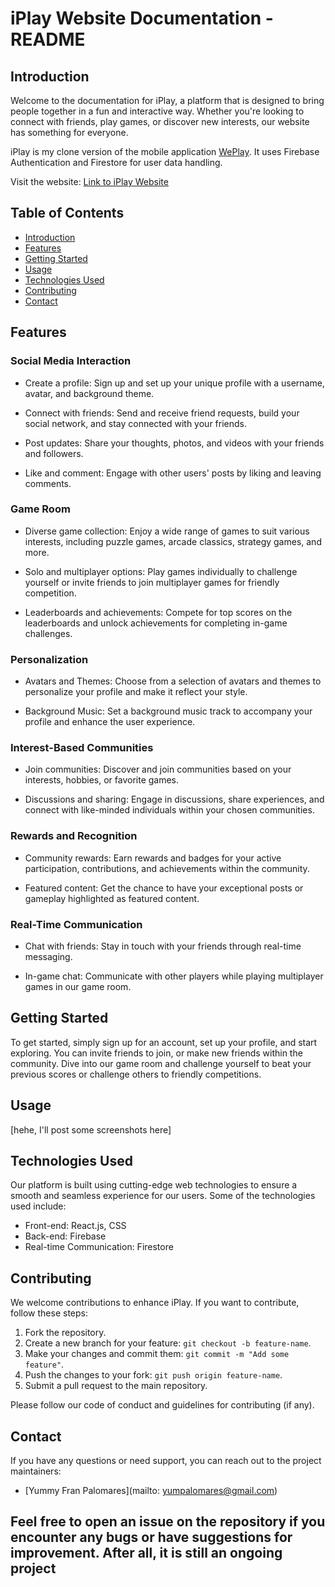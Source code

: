 # iPlay Website Documentation - README

## Introduction

Welcome to the documentation for iPlay, a platform that is designed to bring people together in a fun and interactive way. Whether you're looking to connect with friends, play games, or discover new interests, our website has something for everyone.

iPlay is my clone version of the mobile application [WePlay](https://weplayapp.com/). It uses Firebase Authentication and Firestore for user data handling.

Visit the website: [Link to iPlay Website](https://yummyfran.github.io/iPlay)

## Table of Contents

- [Introduction](#introduction)
- [Features](#features)
- [Getting Started](#getting-started)
- [Usage](#usage)
- [Technologies Used](#technologies-used)
- [Contributing](#contributing)
- [Contact](#contact)


## Features

### Social Media Interaction

- Create a profile: Sign up and set up your unique profile with a username, avatar, and background theme.

- Connect with friends: Send and receive friend requests, build your social network, and stay connected with your friends.

- Post updates: Share your thoughts, photos, and videos with your friends and followers.

- Like and comment: Engage with other users' posts by liking and leaving comments.

### Game Room

- Diverse game collection: Enjoy a wide range of games to suit various interests, including puzzle games, arcade classics, strategy games, and more.

- Solo and multiplayer options: Play games individually to challenge yourself or invite friends to join multiplayer games for friendly competition.

- Leaderboards and achievements: Compete for top scores on the leaderboards and unlock achievements for completing in-game challenges.

### Personalization

- Avatars and Themes: Choose from a selection of avatars and themes to personalize your profile and make it reflect your style.

- Background Music: Set a background music track to accompany your profile and enhance the user experience.

### Interest-Based Communities

- Join communities: Discover and join communities based on your interests, hobbies, or favorite games.

- Discussions and sharing: Engage in discussions, share experiences, and connect with like-minded individuals within your chosen communities.

### Rewards and Recognition

- Community rewards: Earn rewards and badges for your active participation, contributions, and achievements within the community.

- Featured content: Get the chance to have your exceptional posts or gameplay highlighted as featured content.

### Real-Time Communication

- Chat with friends: Stay in touch with your friends through real-time messaging.

- In-game chat: Communicate with other players while playing multiplayer games in our game room.



## Getting Started

To get started, simply sign up for an account, set up your profile, and start exploring. You can invite friends to join, or make new friends within the community. Dive into our game room and challenge yourself to beat your previous scores or challenge others to friendly competitions.


## Usage

[hehe, I'll post some screenshots here]


## Technologies Used

Our platform is built using cutting-edge web technologies to ensure a smooth and seamless experience for our users. Some of the technologies used include:

- Front-end: React.js, CSS
- Back-end: Firebase
- Real-time Communication: Firestore


## Contributing

We welcome contributions to enhance iPlay. If you want to contribute, follow these steps:

1. Fork the repository.
2. Create a new branch for your feature: `git checkout -b feature-name`.
3. Make your changes and commit them: `git commit -m "Add some feature"`.
4. Push the changes to your fork: `git push origin feature-name`.
5. Submit a pull request to the main repository.

Please follow our code of conduct and guidelines for contributing (if any).


## Contact

If you have any questions or need support, you can reach out to the project maintainers:

- [Yummy Fran Palomares](mailto: yumpalomares@gmail.com)

Feel free to open an issue on the repository if you encounter any bugs or have suggestions for improvement.
After all, it is still an ongoing project
---
